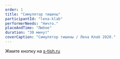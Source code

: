 ```yaml
---
order: 1
title: "Симулятор тишины"
participantId: "lena-klab"
performerNeeds: "Ничто."
placeAndTime: "Любое"
duration: "30 минут"
coverCaption: "Симулятор тишины / Лена Клаб 2020."
---
```


Жмите кнопку на [s-tish.ru](http://s-tish.ru/)
